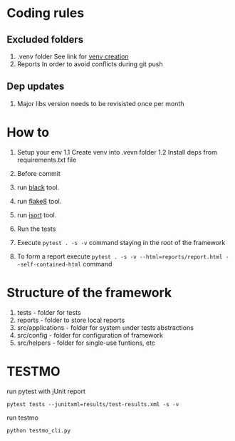 # Coding rules

## Excluded folders
1. .venv folder
See link for [venv creation](https://docs.python.org/3/library/venv.html)
2. Reports
In order to avoid conflicts during git push

## Dep updates
1. Major libs version needs to be revisisted once per month

# How to
1. Setup your env
1.1 Create venv into .vevn folder
1.2 Install deps from requirements.txt file

2. Before commit
1. run [black](https://pypi.org/project/black/) tool.
2. run [flake8](https://pypi.org/project/flake8/) tool.
3. run [isort](https://pypi.org/project/isort/) tool.

3. Run the tests
1. Execute `pytest . -s -v` command staying in the root of the framework
2. To form a report execute `pytest . -s -v --html=reports/report.html --self-contained-html` command

# Structure of the framework
1. tests - folder for tests
2. reports - folder to store local reports
3. src/applications - folder for system under tests abstractions
4. src/config - folder for configuration of framework
5. src/helpers - folder for single-use funtions, etc


# TESTMO 

run pytest with jUnit report

`pytest tests --junitxml=results/test-results.xml -s -v`      

run testmo

`python testmo_cli.py`
